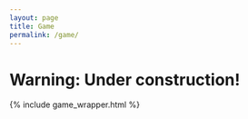 ```yaml
---
layout: page
title: Game
permalink: /game/
---
```


# Warning: Under construction!

{% include game_wrapper.html %}
